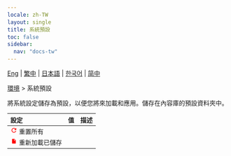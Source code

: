 ```yaml
---
locale: zh-TW
layout: single
title: 系統預設
toc: false
sidebar:
  nav: "docs-tw"
---
```

[Eng](/dancexr/menu/2025.4/scene/system_presets) | [繁中](/tw/dancexr/menu/2025.4/scene/system_presets) | [日本語](/jp/dancexr/menu/2025.4/scene/system_presets) | [한국어](/kr/dancexr/menu/2025.4/scene/system_presets) | [简中](/zh/dancexr/menu/2025.4/scene/system_presets)

[環境](../menu#Environment) > 系統預設

將系統設定儲存為預設，以便您將來加載和應用。儲存在內容庫的預設資料夾中。

| 設定 | 值 | 描述 |
| :--- | --- | :--- |
| <img src="/images/icon/ic_refresh.png" alt="refresh icon"/> 重置所有|| 
| <img src="/images/icon/ic_file.png" alt="file icon"/> 重新加載已儲存||